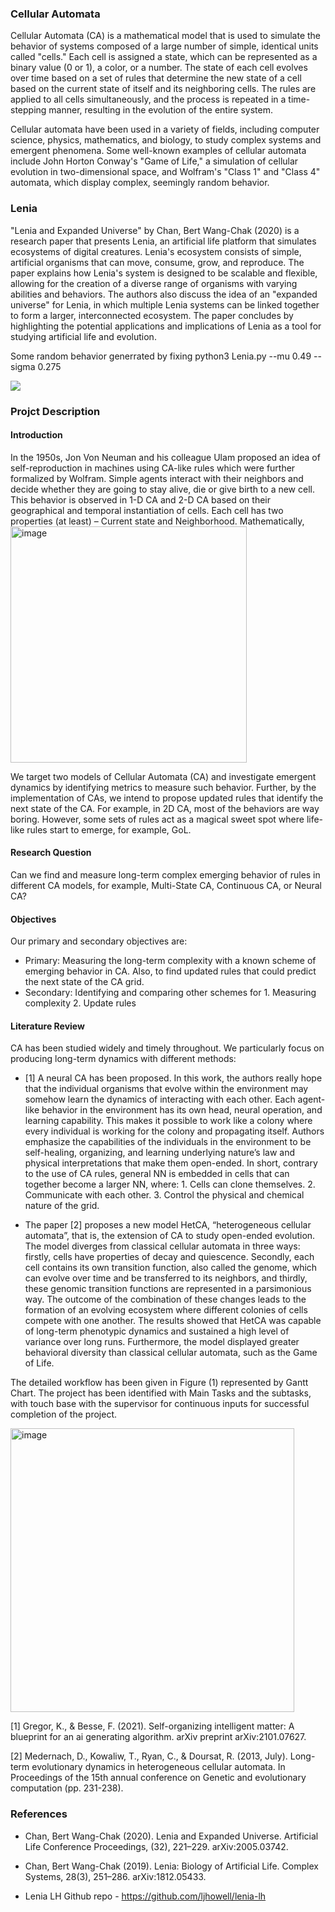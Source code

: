 ### Cellular Automata

Cellular Automata (CA) is a mathematical model that is used to simulate the behavior of systems composed of a large number of simple, identical units called "cells." Each cell is assigned a state, which can be represented as a binary value (0 or 1), a color, or a number. The state of each cell evolves over time based on a set of rules that determine the new state of a cell based on the current state of itself and its neighboring cells. The rules are applied to all cells simultaneously, and the process is repeated in a time-stepping manner, resulting in the evolution of the entire system.

Cellular automata have been used in a variety of fields, including computer science, physics, mathematics, and biology, to study complex systems and emergent phenomena. Some well-known examples of cellular automata include John Horton Conway's "Game of Life," a simulation of cellular evolution in two-dimensional space, and Wolfram's "Class 1" and "Class 4" automata, which display complex, seemingly random behavior.



### Lenia
"Lenia and Expanded Universe" by Chan, Bert Wang-Chak (2020) is a research paper that presents Lenia, an artificial life platform that simulates ecosystems of digital creatures. Lenia's ecosystem consists of simple, artificial organisms that can move, consume, grow, and reproduce. The paper explains how Lenia's system is designed to be scalable and flexible, allowing for the creation of a diverse range of organisms with varying abilities and behaviors. The authors also discuss the idea of an "expanded universe" for Lenia, in which multiple Lenia systems can be linked together to form a larger, interconnected ecosystem. The paper concludes by highlighting the potential applications and implications of Lenia as a tool for studying artificial life and evolution.


Some random behavior generrated by fixing python3 Lenia.py --mu 0.49 --sigma 0.275

![](https://github.com/s4nyam/APCSP/blob/main/current_version_code/outputs/output.gif)


### Projct Description

#### Introduction
In the 1950s, Jon Von Neuman and his colleague Ulam proposed an idea of self-reproduction in machines using CA-like rules which were further formalized by Wolfram. Simple agents interact with their neighbors and decide whether they are going to stay alive, die or give birth to a new cell. This behavior is observed in 1-D CA and 2-D CA based on their geographical and temporal instantiation of cells. Each cell has two properties (at least) – Current state and Neighborhood. Mathematically,
<img width="378" alt="image" src="https://user-images.githubusercontent.com/13884479/218536452-d99275de-7a55-4425-92e2-372e02123719.png">

We target two models of Cellular Automata (CA) and investigate emergent dynamics by identifying metrics to measure such behavior. Further, by the implementation of CAs, we intend to propose updated rules that identify the next state of the CA. For example, in 2D CA, most of the behaviors are way boring. However, some sets of rules act as a magical sweet spot where life-like rules start to emerge, for example, GoL. 


#### Research Question
Can we find and measure long-term complex emerging behavior of rules in different CA models, for example, Multi-State CA, Continuous CA, or Neural CA?

#### Objectives

Our primary and secondary objectives are:
-	Primary: Measuring the long-term complexity with a known scheme of emerging behavior in CA. Also, to find updated rules that could predict the next state of the CA grid.
-	Secondary: Identifying and comparing other schemes for 1. Measuring complexity 2. Update rules


#### Literature Review
CA has been studied widely and timely throughout. We particularly focus on producing long-term dynamics with different methods:

-	[1] A neural CA has been proposed. In this work, the authors really hope that the individual organisms that evolve within the environment may somehow learn the dynamics of interacting with each other. Each agent-like behavior in the environment has its own head, neural operation, and learning capability. This makes it possible to work like a colony where every individual is working for the colony and propagating itself. Authors emphasize the capabilities of the individuals in the environment to be self-healing, organizing, and learning underlying nature’s law and physical interpretations that make them open-ended. In short, contrary to the use of CA rules, general NN is embedded in cells that can together become a larger NN, where: 1. Cells can clone themselves. 2. Communicate with each other. 3. Control the physical and chemical nature of the grid.

-	The paper [2] proposes a new model HetCA, “heterogeneous cellular automata”, that is, the extension of CA to study open-ended evolution. The model diverges from classical cellular automata in three ways: firstly, cells have properties of decay and quiescence. Secondly, each cell contains its own transition function, also called the genome, which can evolve over time and be transferred to its neighbors, and thirdly, these genomic transition functions are represented in a parsimonious way. The outcome of the combination of these changes leads to the formation of an evolving ecosystem where different colonies of cells compete with one another.  The results showed that HetCA was capable of long-term phenotypic dynamics and sustained a high level of variance over long runs. Furthermore, the model displayed greater behavioral diversity than classical cellular automata, such as the Game of Life. 



The detailed workflow has been given in Figure (1) represented by Gantt Chart. The project has been identified with Main Tasks and the subtasks, with touch base with the supervisor for continuous inputs for successful completion of the project.

<img width="454" alt="image" src="https://user-images.githubusercontent.com/13884479/218536541-ea413bb2-e614-42aa-bcdc-43e8b720d9d2.png">

[1] Gregor, K., & Besse, F. (2021). Self-organizing intelligent matter: A blueprint for an ai generating algorithm. arXiv preprint arXiv:2101.07627.

[2] Medernach, D., Kowaliw, T., Ryan, C., & Doursat, R. (2013, July). Long-term evolutionary dynamics in heterogeneous cellular automata. In Proceedings of the 15th annual conference on Genetic and evolutionary computation (pp. 231-238).





### References

- Chan, Bert Wang-Chak (2020). Lenia and Expanded Universe. Artificial Life Conference Proceedings, (32), 221–229. arXiv:2005.03742.

- Chan, Bert Wang-Chak (2019). Lenia: Biology of Artificial Life. Complex Systems, 28(3), 251–286. arXiv:1812.05433.

- Lenia LH Github repo - https://github.com/ljhowell/lenia-lh





